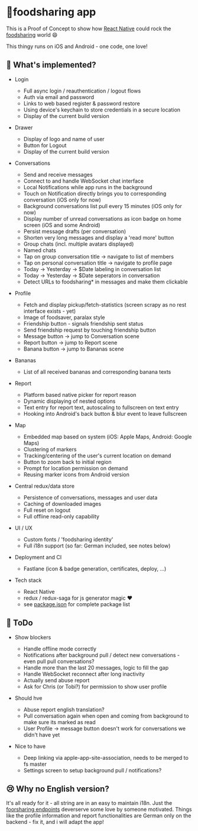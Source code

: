 # 🍴foodsharing app

This is a Proof of Concept to show how [React Native](https://github.com/facebook/react-native) could rock the [foodsharing](https://foodsharing.network) world :smile:

This thingy runs on iOS and Android - one code, one love!


## 🎉 What's implemented?

* Login
  * Full async login / reauthentication / logout flows
  * Auth via email and password
  * Links to web based register & password restore
  * Using device's keychain to store credentials in a secure location
  * Display of the current build version

* Drawer
  * Display of logo and name of user
  * Button for Logout
  * Display of the current build version

* Conversations
  * Send and receive messages
  * Connect to and handle WebSocket chat interface
  * Local Notifications while app runs in the background
  * Touch on Notification directly brings you to corresponding conversation (iOS only for now)
  * Background conversations list pull every 15 minutes (iOS only for now)
  * Display number of unread conversations as icon badge on home screen (iOS and some Android)
  * Persist message drafts (per conversation)
  * Shorten very long messages and display a 'read more' button
  * Group chats (incl. multiple avatars displayed)
  * Named chats
  * Tap on group conversation title -> navigate to list of members
  * Tap on personal conversation title -> navigate to profile page
  * Today -> Yesterday -> $Date labeling in conversation list
  * Today -> Yesterday -> $Date seperators in conversation
  * Detect URLs to foodsharing* in messages and make them clickable

* Profile
  * Fetch and display pickup/fetch-statistics (screen scrapy as no rest interface exists - yet)
  * Image of foodsaver, paralax style
  * Friendship button - signals friendship sent status
  * Send friendship request by touching friendship button
  * Message button -> jump to Conversation scene
  * Report button -> jump to Report scene
  * Banana button -> jump to Bananas scene

* Bananas
  * List of all received bananas and corresponding banana texts

* Report
  * Platform based native picker for report reason
  * Dynamic displaying of nested options
  * Text entry for report text, autoscaling to fullscreen on text entry
  * Hooking into Android's back button & blur event to leave fullscreen

* Map
  * Embedded map based on system (iOS: Apple Maps, Android: Google Maps)
  * Clustering of markers
  * Tracking/centering of the user's current location on demand
  * Button to zoom back to initial region
  * Prompt for location permission on demand
  * Reusing marker icons from Android version

* Central redux/data store
  * Persistence of conversations, messages and user data
  * Caching of downloaded images
  * Full reset on logout
  * Full offline read-only capability

* UI / UX
  * Custom fonts / 'foodsharing identity'
  * Full i18n support (so far: German included, see notes below)

* Deployment and CI
  * Fastlane (icon & badge generation, certificates, deploy, ...)

* Tech stack
  * React Native
  * redux / redux-saga for js generator magic :heart:
  * see [package.json](https://github.com/rastapasta/foodsharing/blob/master/package.json) for complete package list

## 🤔 ToDo

* Show blockers
  * Handle offline mode correctly
  * Notifications after background pull / detect new conversations - even pull pull conversations?
  * Handle more than the last 20 messages, logic to fill the gap
  * Handle WebSocket reconnect after long inactivity
  * Actually send abuse report
  * Ask for Chris (or Tobi?) for permission to show user profile

* Should hve
  * Abuse report english translation?
  * Pull conversation again when open and coming from background to make sure its marked as read
  * User Profile -> message button doesn't work for conversations we didn't have yet

* Nice to have
  * Deep linking via apple-app-site-association, needs to be merged to fs master
  * Settings screen to setup background pull / notifications?

## 😢 Why no English version?

It's all ready for it - all string are in an easy to maintain i18n. Just the [foorsharing endpoints](https://gitlab.com/foodsharing-dev/foodsharing/tree/master/src/Controller) deverserve some love by someone motivated. Things like the profile information and report functionalities are German only on the backend - fix it, and i will adapt the app!